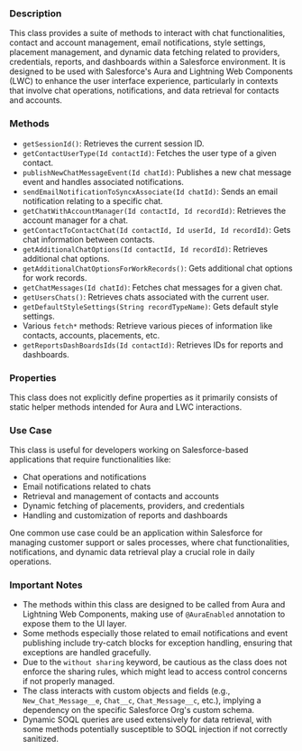 ### Description

This class provides a suite of methods to interact with chat functionalities, contact and account management, email notifications, style settings, placement management, and dynamic data fetching related to providers, credentials, reports, and dashboards within a Salesforce environment. It is designed to be used with Salesforce's Aura and Lightning Web Components (LWC) to enhance the user interface experience, particularly in contexts that involve chat operations, notifications, and data retrieval for contacts and accounts.

### Methods

- `getSessionId()`: Retrieves the current session ID.
- `getContactUserType(Id contactId)`: Fetches the user type of a given contact.
- `publishNewChatMessageEvent(Id chatId)`: Publishes a new chat message event and handles associated notifications.
- `sendEmailNotificationToSyncxAssociate(Id chatId)`: Sends an email notification relating to a specific chat.
- `getChatWithAccountManager(Id contactId, Id recordId)`: Retrieves the account manager for a chat.
- `getContactToContactChat(Id contactId, Id userId, Id recordId)`: Gets chat information between contacts.
- `getAdditionalChatOptions(Id contactId, Id recordId)`: Retrieves additional chat options.
- `getAdditionalChatOptionsForWorkRecords()`: Gets additional chat options for work records.
- `getChatMessages(Id chatId)`: Fetches chat messages for a given chat.
- `getUsersChats()`: Retrieves chats associated with the current user.
- `getDefaultStyleSettings(String recordTypeName)`: Gets default style settings.
- Various `fetch*` methods: Retrieve various pieces of information like contacts, accounts, placements, etc.
- `getReportsDashBoardsIds(Id contactId)`: Retrieves IDs for reports and dashboards.

### Properties

This class does not explicitly define properties as it primarily consists of static helper methods intended for Aura and LWC interactions.

### Use Case

This class is useful for developers working on Salesforce-based applications that require functionalities like:
- Chat operations and notifications
- Email notifications related to chats
- Retrieval and management of contacts and accounts
- Dynamic fetching of placements, providers, and credentials
- Handling and customization of reports and dashboards

One common use case could be an application within Salesforce for managing customer support or sales processes, where chat functionalities, notifications, and dynamic data retrieval play a crucial role in daily operations.

### Important Notes

- The methods within this class are designed to be called from Aura and Lightning Web Components, making use of `@AuraEnabled` annotation to expose them to the UI layer.
- Some methods especially those related to email notifications and event publishing include try-catch blocks for exception handling, ensuring that exceptions are handled gracefully.
- Due to the `without sharing` keyword, be cautious as the class does not enforce the sharing rules, which might lead to access control concerns if not properly managed.
- The class interacts with custom objects and fields (e.g., `New_Chat_Message__e`, `Chat__c`, `Chat_Message__c`, etc.), implying a dependency on the specific Salesforce Org's custom schema.
- Dynamic SOQL queries are used extensively for data retrieval, with some methods potentially susceptible to SOQL injection if not correctly sanitized.